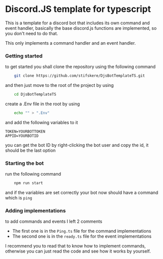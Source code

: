 # Discord.JS template for typescript

This is a template for a discord bot that includes its own command and event handler,
basically the base discord.js functions are implemented, so you don't need to do that.

This only implements a command handler and an event handler.

### Getting started

to get started you shall clone the repository using the following command

```bash
    git clone https://github.com/stifskere/DjsBotTemplateTS.git
```

and then just move to the root of the project by using

```bash
    cd DjsBotTemplateTS
```

create a .Env file in the root by using

```bash
    echo "" > ".Env"
```

and add the following variables to it

```dotenv
TOKEN=YOURBOTTOKEN
APPID=YOURBOTID
```

you can get the bot ID by right-clicking the bot user and copy the id, it should be the last option

### Starting the bot

run the following command

```bash
    npm run start
```

and if the variables are set correctly your bot now should have a command which is `ping`

### Adding implementations

to add commands and events I left 2 comments

- The first one is in the `Ping.ts` file for the command implementations
- The second one is in the `ready.ts` file for the event implementations

I recommend you to read that to know how to implement commands, otherwise you can just read the code and see how it works by yourself.